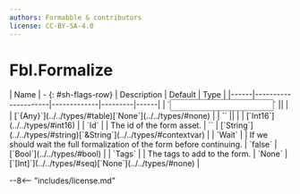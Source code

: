```yaml
---
authors: Formabble & contributors
license: CC-BY-SA-4.0
---
```



# Fbl.Formalize

<div class="sh-parameters" markdown="1">
| Name | - {: #sh-flags-row} | Description | Default | Type |
|------|---------------------|-------------|---------|------|
| `<input>` || | | [`{Any}`](../../types/#table)[`None`](../../types/#none) |
| `<output>` || | | [`Int16`](../../types/#int16) |
| `Id` |  | The id of the form asset. | `` | [`String`](../../types/#string)[`&String`](../../types/#contextvar) |
| `Wait` |  | If we should wait the full formalization of the form before continuing. | `false` | [`Bool`](../../types/#bool) |
| `Tags` |  | The tags to add to the form. | `None` | [`[Int]`](../../types/#seq)[`None`](../../types/#none) |

</div>



--8<-- "includes/license.md"

